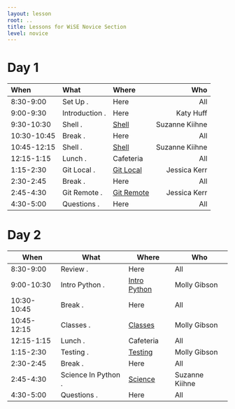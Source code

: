 ```yaml
---
layout: lesson
root: ..
title: Lessons for WiSE Novice Section
level: novice
---
```


<div class="toc" markdown="1">


# Day 1 
 
| **When**       | **What**         | **Where**          | **Who** | 
|:-----------------------|:------------------------|:--------------------------|---------------:|
| 8:30-9:00      | Set Up          . | Here               | All             |
| 9:00-9:30      | Introduction    . | Here               | Katy Huff       |
| 9:30-10:30     | Shell           . | [Shell](shell/tutorial.html) | Suzanne Kiihne |
| 10:30-10:45    | Break           . | Here               | All             |
| 10:45-12:15    | Shell           . | [Shell](shell/tutorial.html) | Suzanne Kiihne |
| 12:15-1:15     | Lunch           . | Cafeteria          | All |
| 1:15-2:30      | Git Local       . | [Git Local](git/local.html) | Jessica Kerr |
| 2:30-2:45      | Break           . | Here               | All |
| 2:45-4:30      | Git Remote      . | [Git Remote](git/remote.html) | Jessica Kerr |
| 4:30-5:00      | Questions       . | Here                | All | 


# Day 2 

 
| **When**       | **What**            | **Where**          | **Who** | 
| -------------- | ------------------- | ------------------ | ------- |
| 8:30-9:00      | Review             . |  Here     | All             |
| 9:00-10:30     | Intro Python       . | [Intro Python](py-intro/tutorial.html)  | Molly Gibson |
| 10:30-10:45    | Break              . | Here      | All             |
| 10:45-12:15    | Classes            . | [Classes](py-classes/tutorial.html) | Molly Gibson |
| 12:15-1:15     | Lunch              . | Cafeteria | All |
| 1:15-2:30      | Testing            . | [Testing](py-testing/tutorial.html) | Molly Gibson |
| 2:30-2:45      | Break              . | Here      | All |
| 2:45-4:30      | Science In Python  . | [Science](py-scipy/tutorial.html) | Suzanne Kiihne |
| 4:30-5:00      | Questions          . | Here      | All |

</div>

